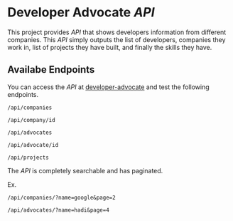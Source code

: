 # Developer Advocate _API_

This project provides _API_ that shows developers information from different companies. This _API_ simply outputs the list of developers, companies they work in, list of projects they have built, and finally the skills they have.

## Availabe Endpoints

You can access the _API_ at [developer-advocate](https://developer-advocate.herokuapp.com/) and test the following endpoints.

`/api/companies`

`/api/company/id`

`/api/advocates`

`/api/advocate/id`

`/api/projects`

The _API_ is completely searchable and has paginated.

Ex.

`/api/companies/?name=google&page=2`

`/api/advocates/?name=hadi&page=4`
